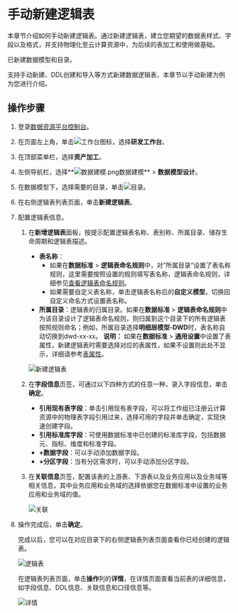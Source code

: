 # 手动新建逻辑表

本章节介绍如何手动新建逻辑表。通过新建逻辑表，建立您期望的数据表样式、字段以及格式，并支持物理化至云计算资源中，为后续的表加工和使用做基础。

已新建数据模型和目录。

支持手动新建、DDL创建和导入等方式新建数据逻辑表，本章节以手动新建为例为您进行介绍。

## 操作步骤

1.  登录[数据资源平台控制台](https://dataq.console.aliyun.com)。

2.  在页面左上角，单击![工作台](https://static-aliyun-doc.oss-accelerate.aliyuncs.com/assets/img/zh-CN/4682213261/p280916.png)图标，选择**研发工作台**。

3.  在顶部菜单栏，选择**资产加工**。

4.  左侧导航栏，选择**![数据建模.png](https://static-aliyun-doc.oss-accelerate.aliyuncs.com/assets/img/zh-CN/4960303261/p268674.png)数据建模** \> **数据模型设计**。

5.  在数据模型下，选择需要的目录，单击![目录](https://static-aliyun-doc.oss-accelerate.aliyuncs.com/assets/img/zh-CN/7549793261/p284424.png)。

6.  在右侧逻辑表列表页面，单击**新建逻辑表**。

7.  配置逻辑表信息。

    1.  在**新增逻辑表**面板，按提示配置逻辑表名称、表别称、所属目录、储存生命周期和逻辑表描述。

        -   **表名称**：
            -   如果在**数据标准** \> **逻辑表命名规则**中，对”所属目录“设置了表名称规则，这里需要按照设置的规则填写表名称，逻辑表命名规则，详细参见[查看逻辑表命名规则](/cn.zh-CN/用户指南/数据标准/模型标准设计/逻辑表命名规则/查看逻辑表命名规则.md)。
            -   如果需要自定义表名称，单击逻辑表名称后的**自定义模型**，切换回自定义命名方式设置表名称。
        -   **所属目录**：逻辑表的归属目录。如果在**数据标准** \> **逻辑表命名规则**中为该目录设计了逻辑表命名规则，则归属到这个目录下的所有逻辑表按照规则命名；例如，所属目录选择**明细层模型-DWD**时，表名称自动切换到dwd-xx-xx。
        **说明：** 如果在**数据标准** \> **通用设置**中设置了表属性，新建逻辑表时需要选择对应的表属性，如果不设置则此处不显示，详细请参考[表属性](/cn.zh-CN/用户指南/数据标准/通用设置/表属性.md)。

        ![新建逻辑表](https://static-aliyun-doc.oss-accelerate.aliyuncs.com/assets/img/zh-CN/9509573261/p281140.png)

    2.  在**字段信息**页签，可通过以下四种方式的任意一种，录入字段信息，单击**确定**。

        -   **引用现有表字段**：单击引用现有表字段，可以将工作组已注册云计算资源中的物理表字段引用过来，选择可用的字段并单击确定，实现快速创建字段。
        -   **引用标准库字段**：可使用数据标准中已创建的标准库字段，包括数据元、指标、维度和标准字段。
        -   **+数据字段**：可以手动添加数据字段。
        -   **+分区字段**：当有分区需求时，可以手动添加分区字段。
    3.  在**关联信息**页签，配置该表的上游表、下游表以及业务应用以及业务域等相关信息，其中业务应用和业务域的选择依据您在数据标准中设置的业务应用和业务域的值。

        ![关联](https://static-aliyun-doc.oss-accelerate.aliyuncs.com/assets/img/zh-CN/9509573261/p283734.png)

8.  操作完成后，单击**确定**。

    完成以后，您可以在对应目录下的右侧逻辑表列表页面查看你已经创建的逻辑表。

    ![逻辑表](https://static-aliyun-doc.oss-accelerate.aliyuncs.com/assets/img/zh-CN/9509573261/p283736.png)

    在逻辑表列表页面，单击**操作**列的**详情**，在详情页面查看当前表的详细信息，如字段信息、DDL信息、关联信息和口径信息等。

    ![详情](https://static-aliyun-doc.oss-accelerate.aliyuncs.com/assets/img/zh-CN/2475183261/p283799.png)


